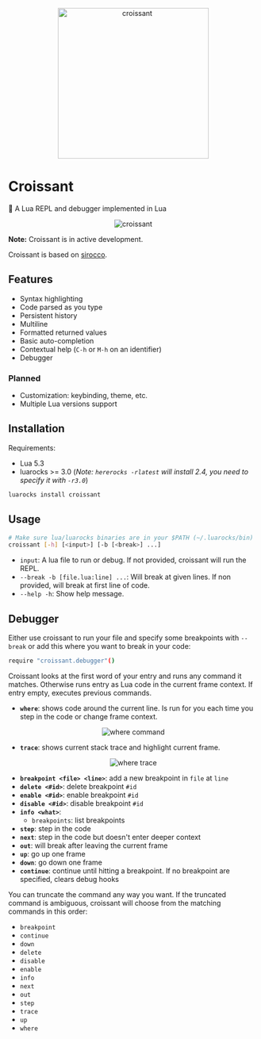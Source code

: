 <p align="center">
    <img src="https://github.com/giann/croissant/raw/master/assets/logo.png" alt="croissant" width="304" height="304">
</p>

# Croissant
🥐 A Lua REPL and debugger implemented in Lua

<p align="center">
    <img src="https://github.com/giann/croissant/raw/master/assets/croissant.gif" alt="croissant">
</p>

**Note:** Croissant is in active development.

Croissant is based on [sirocco](https://github.com/giann/sirocco).

## Features

- Syntax highlighting
- Code parsed as you type
- Persistent history
- Multiline
- Formatted returned values
- Basic auto-completion
- Contextual help (`C-h` or `M-h` on an identifier)
- Debugger

### Planned

- Customization: keybinding, theme, etc.
- Multiple Lua versions support

## Installation

Requirements:
- Lua 5.3
- luarocks >= 3.0 (_Note: `hererocks -rlatest` will install 2.4, you need to specify it with `-r3.0`_)

```bash
luarocks install croissant
```

## Usage

```bash
# Make sure lua/luarocks binaries are in your $PATH (~/.luarocks/bin)
croissant [-h] [<input>] [-b [<break>] ...]
```

- `input`: A lua file to run or debug. If not provided, croissant will run the REPL.
- `--break -b [file.lua:line] ...`: Will break at given lines. If non provided, will break at first line of code.
- `--help -h`: Show help message.

## Debugger

Either use croissant to run your file and specify some breakpoints with `--break` or add this where you want to break in your code:

```bash
require "croissant.debugger"()
```

Croissant looks at the first word of your entry and runs any command it matches. Otherwise runs entry as Lua code in the current frame context.
If entry empty, executes previous commands.

- **`where`**: shows code around the current line. Is run for you each time you step in the code or change frame context.

<p align="center">
    <img src="https://github.com/giann/croissant/raw/debugger/assets/debugger-where.png" alt="where command">
</p>

- **`trace`**: shows current stack trace and highlight current frame.

<p align="center">
    <img src="https://github.com/giann/croissant/raw/debugger/assets/debugger-trace.png" alt="where trace">
</p>

- **`breakpoint <file> <line>`**: add a new breakpoint in `file` at `line`
- **`delete <#id>`**: delete breakpoint `#id`
- **`enable <#id>`**: enable breakpoint `#id`
- **`disable <#id>`**: disable breakpoint `#id`
- **`info <what>`**:
    + `breakpoints`: list breakpoints
- **`step`**: step in the code
- **`next`**: step in the code but doesn't enter deeper context
- **`out`**: will break after leaving the current frame
- **`up`**: go up one frame
- **`down`**: go down one frame
- **`continue`**: continue until hitting a breakpoint. If no breakpoint are specified, clears debug hooks

You can truncate the command any way you want. If the truncated command is ambiguous, croissant will choose from the matching commands in this order:
- `breakpoint`
- `continue`
- `down`
- `delete`
- `disable`
- `enable`
- `info`
- `next`
- `out`
- `step`
- `trace`
- `up`
- `where`
